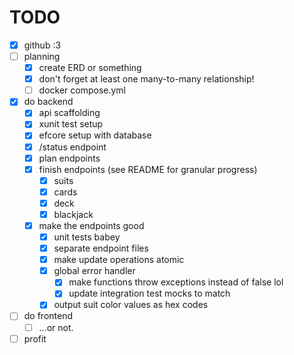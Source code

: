 # TODO

- [X] github :3
- [ ] planning
    - [X] create ERD or something
    - [X] don't forget at least one many-to-many relationship!
    - [ ] docker compose.yml
- [X] do backend
    - [X] api scaffolding
    - [X] xunit test setup
    - [X] efcore setup with database
    - [X] /status endpoint
    - [X] plan endpoints
    - [X] finish endpoints (see README for granular progress)
        - [X] suits
        - [X] cards
        - [X] deck
        - [X] blackjack
    - [X] make the endpoints good
        - [X] unit tests babey
        - [X] separate endpoint files
        - [X] make update operations atomic
        - [X] global error handler
            - [X] make functions throw exceptions instead of false lol
            - [X] update integration test mocks to match
        - [X] output suit color values as hex codes
- [ ] do frontend
    - [ ] ...or not.
- [ ] profit
